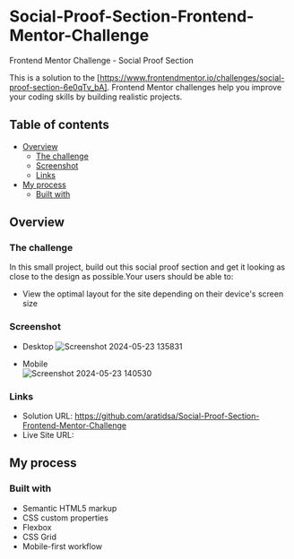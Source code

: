 # Social-Proof-Section-Frontend-Mentor-Challenge
Frontend Mentor Challenge - Social Proof Section

This is a solution to the [https://www.frontendmentor.io/challenges/social-proof-section-6e0qTv_bA]. Frontend Mentor challenges help you improve your coding skills by building realistic projects.

## Table of contents

- [Overview](#overview)
  - [The challenge](#the-challenge)
  - [Screenshot](#screenshot)
  - [Links](#links)
- [My process](#my-process)
  - [Built with](#built-with)

## Overview

### The challenge
In this small project, build out this social proof section and get it looking as close to the design as possible.Your users should be able to:
- View the optimal layout for the site depending on their device's screen size

### Screenshot
- Desktop
  ![Screenshot 2024-05-23 135831](https://github.com/aratidsa/Social-Proof-Section-Frontend-Mentor-Challenge/assets/128802362/3f625c74-e945-4b6c-ada8-d0b521934641)

- Mobile  
   ![Screenshot 2024-05-23 140530](https://github.com/aratidsa/Social-Proof-Section-Frontend-Mentor-Challenge/assets/128802362/666a6165-df31-49e1-b446-0b9ee06df635)

### Links

- Solution URL: https://github.com/aratidsa/Social-Proof-Section-Frontend-Mentor-Challenge
- Live Site URL: 

## My process

### Built with

- Semantic HTML5 markup
- CSS custom properties
- Flexbox
- CSS Grid
- Mobile-first workflow
